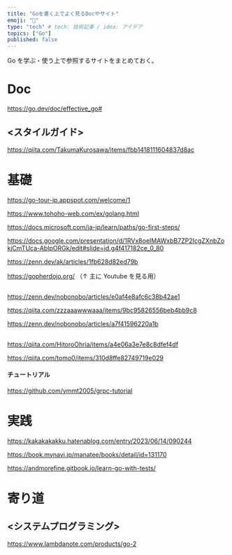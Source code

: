 ```yaml
---
title: "Goを書く上でよく見るDocやサイト"
emoji: "💭"
type: "tech" # tech: 技術記事 / idea: アイデア
topics: ["Go"]
published: false
---
```


Go を学ぶ・使う上で参照するサイトをまとめておく。

# Doc

https://go.dev/doc/effective_go#

## <スタイルガイド>

https://qiita.com/TakumaKurosawa/items/fbb1418111604837d8ac

# 基礎

https://go-tour-jp.appspot.com/welcome/1

https://www.tohoho-web.com/ex/golang.html

https://docs.microsoft.com/ja-jp/learn/paths/go-first-steps/

https://docs.google.com/presentation/d/1RVx8oeIMAWxbB7ZP2IcgZXnbZokjCmTUca-AbIpORGk/edit#slide=id.g4f417182ce_0_80

https://zenn.dev/ak/articles/1fb628d82ed79b

https://gopherdojo.org/
（↑ 主に Youtube を見る用）

## <Tips>

https://zenn.dev/nobonobo/articles/e0af4e8afc6c38b42ae1

https://qiita.com/zzzaaawwwaaa/items/9bc95826556beb4bb9c8

https://zenn.dev/nobonobo/articles/a7f41596220a1b

## <grpc>

https://qiita.com/HitoroOhria/items/a4e06a3e7e8c8dfef4df

https://qiita.com/tomo0/items/310d8ffe82749719e029

#### チュートリアル

https://github.com/ymmt2005/grpc-tutorial

# 実践

https://kakakakakku.hatenablog.com/entry/2023/06/14/090244

https://book.mynavi.jp/manatee/books/detail/id=131170

https://andmorefine.gitbook.io/learn-go-with-tests/

# 寄り道

## <システムプログラミング>

https://www.lambdanote.com/products/go-2
